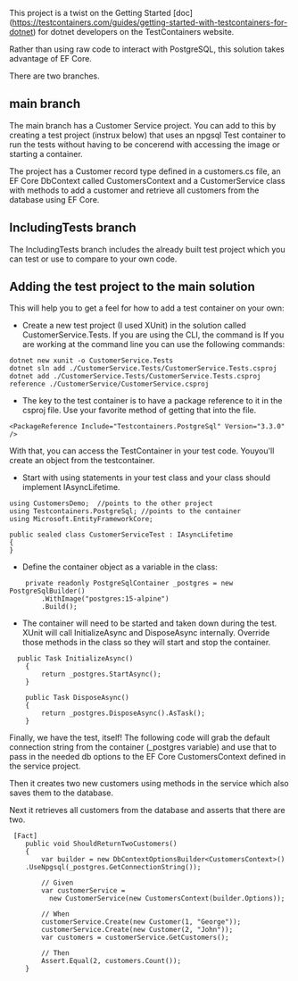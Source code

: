 This project is a twist on the Getting Started [doc] (https://testcontainers.com/guides/getting-started-with-testcontainers-for-dotnet) for dotnet developers on the TestContainers website.

Rather than using raw code to interact with PostgreSQL, this solution takes advantage of EF Core.

There are two branches.

## main branch ##
The main branch has a Customer Service project. You can add to this by creating a test project (instrux below) that uses an npgsql Test container to run the tests without having to be concerend with accessing the image or starting a container.

The project has a Customer record type defined in a customers.cs file, an EF Core DbContext called CustomersContext and a CustomerService class with methods to add a customer and retrieve all customers from the database using EF Core.

## IncludingTests branch ##
The IncludingTests branch includes the already built test project which you can test or use to compare to your own code.

## Adding the test project to the main solution ##
This will help you to get a feel for how to add a test container on your own:

* Create a new test project (I used XUnit) in the solution called CustomerService.Tests. If you are using the CLI, the command is
If you are working at the command line you can use the following commands:

```
dotnet new xunit -o CustomerService.Tests
dotnet sln add ./CustomerService.Tests/CustomerService.Tests.csproj  
dotnet add ./CustomerService.Tests/CustomerService.Tests.csproj reference ./CustomerService/CustomerService.csproj
```

* The key to the test container is to have a package reference to it in the csproj file. Use your favorite method of getting that into the file.

```
<PackageReference Include="Testcontainers.PostgreSql" Version="3.3.0" />
```
With that, you can access the TestContainer  in your test code. Youyou'll create an object from the testcontainer.

* Start with using statements in your test class and your class should implement IAsyncLifetime.

```
using CustomersDemo;  //points to the other project
using Testcontainers.PostgreSql; //points to the container
using Microsoft.EntityFrameworkCore;

public sealed class CustomerServiceTest : IAsyncLifetime
{
}

```

* Define the container object as a variable in the class:

```
    private readonly PostgreSqlContainer _postgres = new PostgreSqlBuilder()
        .WithImage("postgres:15-alpine")
        .Build();

```

* The container will need to be started and taken down during the test. XUnit will call InitializeAsync and DisposeAsync internally. Override those methods in the class so they will start and stop the container.

```
  public Task InitializeAsync()
    {
        return _postgres.StartAsync();
    }

    public Task DisposeAsync()
    {
        return _postgres.DisposeAsync().AsTask();
    }
```

Finally, we have the test, itself! The following code will grab the default connection string from the container (_postgres variable) and use that to pass in the needed db options to the EF Core CustomersContext defined in the service project.

Then it creates two new customers using methods in the service which also saves them to the database.

Next it retrieves all customers from the database and asserts that there are two.

```
 [Fact]
    public void ShouldReturnTwoCustomers()
    {
        var builder = new DbContextOptionsBuilder<CustomersContext>()
    .UseNpgsql(_postgres.GetConnectionString());

        // Given
        var customerService = 
          new CustomerService(new CustomersContext(builder.Options));

        // When
        customerService.Create(new Customer(1, "George"));
        customerService.Create(new Customer(2, "John"));
        var customers = customerService.GetCustomers();

        // Then
        Assert.Equal(2, customers.Count());
    }
```
